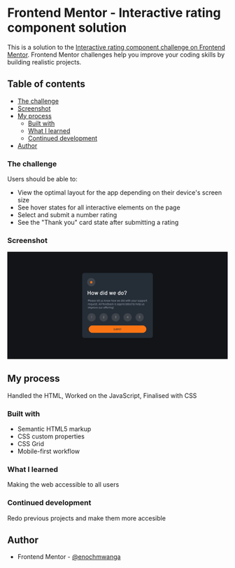 # Frontend Mentor - Interactive rating component solution

This is a solution to the [Interactive rating component challenge on Frontend Mentor](https://www.frontendmentor.io/challenges/interactive-rating-component-koxpeBUmI). Frontend Mentor challenges help you improve your coding skills by building realistic projects. 

## Table of contents

  - [The challenge](#the-challenge)
  - [Screenshot](#screenshot)
- [My process](#my-process)
  - [Built with](#built-with)
  - [What I learned](#what-i-learned)
  - [Continued development](#continued-development)
- [Author](#author)

### The challenge

Users should be able to:

- View the optimal layout for the app depending on their device's screen size
- See hover states for all interactive elements on the page
- Select and submit a number rating
- See the "Thank you" card state after submitting a rating

### Screenshot

![](./screenshot.png)

## My process

Handled the HTML, Worked on the JavaScript, Finalised with CSS

### Built with

- Semantic HTML5 markup
- CSS custom properties
- CSS Grid
- Mobile-first workflow

### What I learned

Making the web accessible to all users

### Continued development

Redo previous projects and make them more accesible

## Author

- Frontend Mentor - [@enochmwanga](https://www.frontendmentor.io/profile/enochmwanga)